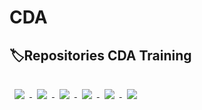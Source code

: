 # CDA

##  :label:Repositories CDA Training 
<a href="https://github.com/dylanravalet/veterinaire">
  <img align="center" style="margin:1rem 0.5rem" src="https://github-readme-stats.vercel.app/api/pin/?username=dylanravalet&repo=veterinaire&title_color=ffffff&text_color=c9cacc&icon_color=4AB197&bg_color=1A2B34" />
  
  <a href="https://github.com/dylanravalet/pokedex">
  <img align="center" style="margin:1rem 0.5rem" src="https://github-readme-stats.vercel.app/api/pin/?username=dylanravalet&repo=pokedex&title_color=ffffff&text_color=c9cacc&icon_color=4AB197&bg_color=1A2B34" />
</a>

<a href="https://github.com/dylanravalet/eleves">
  <img align="center" style="margin:1rem 0.5rem" src="https://github-readme-stats.vercel.app/api/pin/?username=dylanravalet&repo=eleves&title_color=ffffff&text_color=c9cacc&icon_color=4AB197&bg_color=1A2B34" />
</a>

<a href="https://github.com/dylanravalet/textarea">
  <img align="center" style="margin:1rem 0.5rem" src="https://github-readme-stats.vercel.app/api/pin/?username=dylanravalet&repo=textarea&title_color=ffffff&text_color=c9cacc&icon_color=4AB197&bg_color=1A2B34" />
</a>

<a href="https://github.com/dylanravalet/ReactjsPokemon">
  <img align="center" style="margin:1rem 0.5rem" src="https://github-readme-stats.vercel.app/api/pin/?username=dylanravalet&repo=ReactjsPokemon&title_color=ffffff&text_color=c9cacc&icon_color=4AB197&bg_color=1A2B34" />
</a>
  
  <a href="https://github.com/dylanravalet/film">
  <img align="center" style="margin:1rem 0.5rem" src="https://github-readme-stats.vercel.app/api/pin/?username=dylanravalet&repo=film&title_color=ffffff&text_color=c9cacc&icon_color=4AB197&bg_color=1A2B34" />
</a>

  
  
